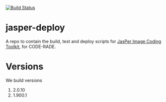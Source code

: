 [![Build Status](https://ci.sagrid.ac.za/buildStatus/icon?job=jasper-deploy)](https://ci.sagrid.ac.za/job/jasper-deploy)

# jasper-deploy

A repo to contain the build, test and deploy scripts for [JasPer Image Coding Toolkit](http://www.ece.uvic.ca/~frodo/jasper/), for CODE-RADE.

# Versions

We build versions

  1. 2.0.10
  1. 1.900.1
